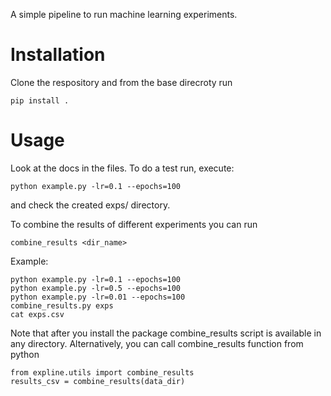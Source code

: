 A simple pipeline to run machine learning experiments.

# Installation

Clone the respository and from the base direcroty run 

    pip install .

# Usage

Look at the docs in the files. To do a test run, execute:

    python example.py -lr=0.1 --epochs=100

and check the created exps/ directory.

To combine the results of different experiments you can run

    combine_results <dir_name>

Example:

    python example.py -lr=0.1 --epochs=100
    python example.py -lr=0.5 --epochs=100
    python example.py -lr=0.01 --epochs=100
    combine_results.py exps
    cat exps.csv

Note that after you install the package combine_results script is available in any directory. 
Alternatively, you can call combine_results function from python

    from expline.utils import combine_results
    results_csv = combine_results(data_dir)

